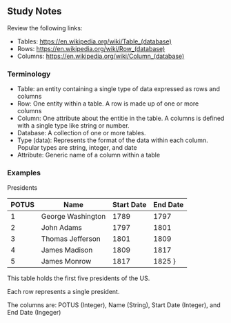 ## Study Notes

Review the following links:

  - Tables: https://en.wikipedia.org/wiki/Table_(database)
  - Rows: https://en.wikipedia.org/wiki/Row_(database)
  - Columns: https://en.wikipedia.org/wiki/Column_(database)

### Terminology

  - Table: an entity containing a single type of data expressed as rows and columns
  - Row: One entity within a table. A row is made up of one or more columns
  - Column: One attribute about the entitie in the table. A columns is defined with a single type like string or number.
  - Database: A collection of one or more tables.
  - Type (data): Represents the format of the data within each column. Popular types are string, integer, and date
  - Attribute: Generic name of a column within a table

### Examples

Presidents

| POTUS | Name | Start Date | End Date |
| --- | --- | --- | --- |
| 1 | George Washington | 1789 | 1797 |
| 2 | John Adams | 1797 | 1801 |
| 3 | Thomas Jefferson | 1801 | 1809 |
| 4 | James Madison | 1809 | 1817 |
| 5 | James Monrow | 1817 | 1825 }

This table holds the first five presidents of the US.

Each row represents a single president.

The columns are: POTUS (Integer), Name (String), Start Date (Integer), and End Date (Ingeger)